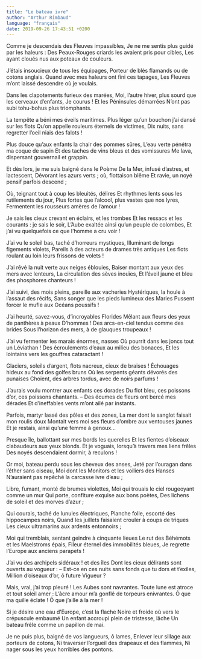 ```yaml
---
title: "Le bateau ivre"
author: "Arthur Rimbaud"
language: "français"
date: 2019-09-26 17:43:51 +0200
---
```

Comme je descendais des Fleuves impassibles,
Je ne me sentis plus guidé par les haleurs :
Des Peaux-Rouges criards les avaient pris pour cibles,
Les ayant cloués nus aux poteaux de couleurs.

J’étais insoucieux de tous les équipages,
Porteur de blés flamands ou de cotons anglais.
Quand avec mes haleurs ont fini ces tapages,
Les Fleuves m’ont laissé descendre où je voulais.

Dans les clapotements furieux des marées,
Moi, l’autre hiver, plus sourd que les cerveaux d’enfants,
Je courus ! Et les Péninsules démarrées
N’ont pas subi tohu-bohus plus triomphants.

La tempête a béni mes éveils maritimes.
Plus léger qu’un bouchon j’ai dansé sur les flots
Qu’on appelle rouleurs éternels de victimes,
Dix nuits, sans regretter l’oeil niais des falots !

Plus douce qu’aux enfants la chair des pommes sûres,
L’eau verte pénétra ma coque de sapin
Et des taches de vins bleus et des vomissures
Me lava, dispersant gouvernail et grappin.

Et dès lors, je me suis baigné dans le Poème
De la Mer, infusé d’astres, et lactescent,
Dévorant les azurs verts ; où, flottaison blême
Et ravie, un noyé pensif parfois descend ;

Où, teignant tout à coup les bleuités, délires
Et rhythmes lents sous les rutilements du jour,
Plus fortes que l’alcool, plus vastes que nos lyres,
Fermentent les rousseurs amères de l’amour !

Je sais les cieux crevant en éclairs, et les trombes
Et les ressacs et les courants : je sais le soir,
L’Aube exaltée ainsi qu’un peuple de colombes,
Et j’ai vu quelquefois ce que l’homme a cru voir !

J’ai vu le soleil bas, taché d’horreurs mystiques,
Illuminant de longs figements violets,
Pareils à des acteurs de drames très antiques
Les flots roulant au loin leurs frissons de volets !

J’ai rêvé la nuit verte aux neiges éblouies,
Baiser montant aux yeux des mers avec lenteurs,
La circulation des sèves inouïes,
Et l’éveil jaune et bleu des phosphores chanteurs !

J’ai suivi, des mois pleins, pareille aux vacheries
Hystériques, la houle à l’assaut des récifs,
Sans songer que les pieds lumineux des Maries
Pussent forcer le mufle aux Océans poussifs !

J’ai heurté, savez-vous, d’incroyables Florides
Mêlant aux fleurs des yeux de panthères à peaux
D’hommes ! Des arcs-en-ciel tendus comme des brides
Sous l’horizon des mers, à de glauques troupeaux !

J’ai vu fermenter les marais énormes, nasses
Où pourrit dans les joncs tout un Léviathan !
Des écroulements d’eaux au milieu des bonaces,
Et les lointains vers les gouffres cataractant !

Glaciers, soleils d’argent, flots nacreux, cieux de braises !
Échouages hideux au fond des golfes bruns
Où les serpents géants dévorés des punaises
Choient, des arbres tordus, avec de noirs parfums !

J’aurais voulu montrer aux enfants ces dorades
Du flot bleu, ces poissons d’or, ces poissons chantants.
– Des écumes de fleurs ont bercé mes dérades
Et d’ineffables vents m’ont ailé par instants.

Parfois, martyr lassé des pôles et des zones,
La mer dont le sanglot faisait mon roulis doux
Montait vers moi ses fleurs d’ombre aux ventouses jaunes
Et je restais, ainsi qu’une femme à genoux…

Presque île, ballottant sur mes bords les querelles
Et les fientes d’oiseaux clabaudeurs aux yeux blonds.
Et je voguais, lorsqu’à travers mes liens frêles
Des noyés descendaient dormir, à reculons !

Or moi, bateau perdu sous les cheveux des anses,
Jeté par l’ouragan dans l’éther sans oiseau,
Moi dont les Monitors et les voiliers des Hanses
N’auraient pas repêché la carcasse ivre d’eau ;

Libre, fumant, monté de brumes violettes,
Moi qui trouais le ciel rougeoyant comme un mur
Qui porte, confiture exquise aux bons poètes,
Des lichens de soleil et des morves d’azur ;

Qui courais, taché de lunules électriques,
Planche folle, escorté des hippocampes noirs,
Quand les juillets faisaient crouler à coups de triques
Les cieux ultramarins aux ardents entonnoirs ;

Moi qui tremblais, sentant geindre à cinquante lieues
Le rut des Béhémots et les Maelstroms épais,
Fileur éternel des immobilités bleues,
Je regrette l’Europe aux anciens parapets !

J’ai vu des archipels sidéraux ! et des îles
Dont les cieux délirants sont ouverts au vogueur :
– Est-ce en ces nuits sans fonds que tu dors et t’exiles,
Million d’oiseaux d’or, ô future Vigueur ?

Mais, vrai, j’ai trop pleuré ! Les Aubes sont navrantes.
Toute lune est atroce et tout soleil amer :
L’âcre amour m’a gonflé de torpeurs enivrantes.
Ô que ma quille éclate ! Ô que j’aille à la mer !

Si je désire une eau d’Europe, c’est la flache
Noire et froide où vers le crépuscule embaumé
Un enfant accroupi plein de tristesse, lâche
Un bateau frêle comme un papillon de mai.

Je ne puis plus, baigné de vos langueurs, ô lames,
Enlever leur sillage aux porteurs de cotons,
Ni traverser l’orgueil des drapeaux et des flammes,
Ni nager sous les yeux horribles des pontons.